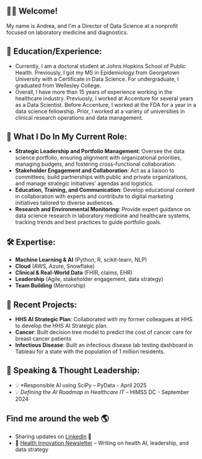 ## 👋🏽 Welcome!

My name is Andrea, and I'm a Director of Data Science at a nonprofit focused on laboratory medicine and diagnostics. 

## 💼 Education/Experience:
- Currently, I am a doctoral student at Johns Hopkins School of Public Health. Previously, I got my MS in Epidemiology from Georgetown University with a Certificate in Data Science. For undergraduate, I graduated from Wellesley College.
- Overall, I have more than 15 years of experience working in the healthcare industry. Previuosly, I worked at Accenture for several years as a Data Scientist. Before Accenture, I worked at the FDA for a year in a data science fellowship. Prior, I worked at a variety of universities in clinical research operations and data management. 

## 🧬 What I Do In My Current Role:
- **Strategic Leadership and Portfolio Management**: Oversee the data science portfolio, ensuring alignment with organizational priorities, managing budgets, and fostering cross-functional collaboration.
- **Stakeholder Engagement and Collaboration**: Act as a liaison to committees, build partnerships with public and private organizations, and manage strategic initiatives' agendas and logistics.
- **Education, Training, and Communication**: Develop educational content in collaboration with experts and contribute to digital marketing initiatives tailored to diverse audiences.
- **Research and Environmental Monitoring**: Provide expert guidance on data science research in laboratory medicine and healthcare systems, tracking trends and best practices to guide portfolio goals.


## 🛠️ Expertise:
- **Machine Learning & AI** (Python, R, scikit-learn, NLP)
- **Cloud** (AWS, Azure, Snowflake)
- **Clinical & Real-World Data** (FHIR, claims, EHR)
- **Leadership** (Agile, stakeholder engagement, data strategy)
- **Team Building** (Mentorship)

## 🔬 Recent Projects:
- **HHS AI Strategic Plan**: Collaborated with my former colleagues at HHS to develop the HHS AI Strategic plan.
- **Cancer**: Built decision tree model to predict the cost of cancer care for breast cancer patients 
- **Infectious Disease**: Built an infectious disease lab testing dashboard in Tableau for a state with the population of 1 million residents.


## 🎤 Speaking & Thought Leadership:
- 💡 *Responsible AI using SciPy – PyData - April 2025
- 💡 *Defining the AI Roadmap in Healthcare IT* – HIMSS DC - September 2024


## Find me around the web 🌎
- Sharing updates on <a href="https://www.linkedin.com/in/andreahobby/">LinkedIn</a> 💼
- 📝 [Health Innovation Newsletter]([https://your-newsletter-link.com](https://healthinnovation.substack.com/)) – Writing on health AI, leadership, and data strategy





